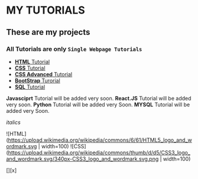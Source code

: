 # MY TUTORIALS
## These are my projects
### All Tutorials are only `Single Webpage Tutorials`

* [**HTML** Tutorial](https://vara-prasad-789.github.io/HTML-Developement-Tutorial/)
* [**CSS** Tutorial](https://vara-prasad-789.github.io/CSS-Development-Tutorial/)
* [**CSS Advanced** Tutorial](https://vara-prasad-789.github.io/CSS-Advanced-Tutorial/)
* [**BootStrap** Turorial](https://vara-prasad-789.github.io/BootStrap-Tutorial/)
* [**SQL** Tutorial](https://vara-prasad-789.github.io/SQL-Tutorial/)


**Javasciprt** Tutorial will be added very soon.
**React.JS** Tutorial will be added very soon.
**Python** Tutorial will be added very Soon.
**MYSQL** Tutorial will be added very Soon.

*italics*

![HTML](https://upload.wikimedia.org/wikipedia/commons/6/61/HTML5_logo_and_wordmark.svg | width=100)
![CSS](https://upload.wikimedia.org/wikipedia/commons/thumb/d/d5/CSS3_logo_and_wordmark.svg/340px-CSS3_logo_and_wordmark.svg.png | width=100)

[][x]


<!-- Comments -->


